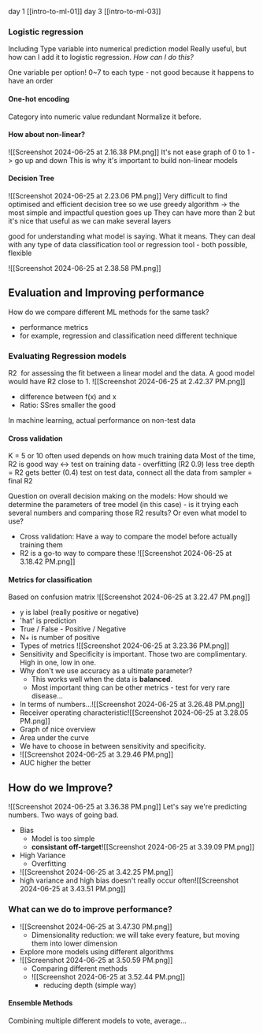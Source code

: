 day 1 [[intro-to-ml-01]]
day 3 [[intro-to-ml-03]]

### Logistic regression
Including Type variable into numerical prediction model
Really useful, but how can I add it to logistic regression.
*How can I do this?*

One variable per option!
0~7 to each type - not good because it happens to have an order
#### One-hot encoding
Category into numeric value
redundant
Normalize it before.

#### How about non-linear?
![[Screenshot 2024-06-25 at 2.16.38 PM.png]]
It's not ease graph of 0 to 1 -> go up and down
This is why it's important to build non-linear models
#### Decision Tree 
![[Screenshot 2024-06-25 at 2.23.06 PM.png]]
Very difficult to find optimised and efficient decision tree
so we use greedy algorithm -> the most simple and impactful question goes up
They can have more than 2 but it's nice that useful as we can make several layers

good for understanding what model is saying. What it means.
They can deal with any type of data
classification tool or regression tool - both possible, flexible

![[Screenshot 2024-06-25 at 2.38.58 PM.png]]

## Evaluation and Improving performance
How do we compare different ML methods for the same task?
- performance metrics
- for example, regression and classification need different technique
### Evaluating Regression models
R2  for assessing the fit between a linear model and the data.
A good model would have R2 close to 1.
![[Screenshot 2024-06-25 at 2.42.37 PM.png]]
- difference between f(x) and x
- Ratio: SSres smaller the good

In machine learning, actual performance on non-test data
#### Cross validation
K = 5 or 10 often used
depends on how much training data
Most of the time, R2 is good way
<-> test on training data - overfitting (R2 0.9)
less tree depth = R2 gets better (0.4)
test on test data, connect all the data from sampler = final R2

Question on overall decision making on the models: How should we determine the parameters of tree model (in this case) - is it trying each several numbers and comparing those R2 results? Or even what model to use?

- Cross validation: Have a way to compare the model before actually training them
- R2 is a go-to way to compare these ![[Screenshot 2024-06-25 at 3.18.42 PM.png]]
#### Metrics for classification
Based on confusion matrix
![[Screenshot 2024-06-25 at 3.22.47 PM.png]]
- y is label (really positive or negative)
- 'hat' is prediction
- True / False - Positive / Negative
- N+ is number of positive
- Types of metrics ![[Screenshot 2024-06-25 at 3.23.36 PM.png]]
- Sensitivity and Specificity is important. Those two are complimentary. High in one, low in one.
- Why don't we use accuracy as a ultimate parameter?
	- This works well when the data is **balanced**.
	- Most important thing can be other metrics - test for very rare disease...
- In terms of numbers...![[Screenshot 2024-06-25 at 3.26.48 PM.png]]
- Receiver operating characteristic![[Screenshot 2024-06-25 at 3.28.05 PM.png]]
- Graph of nice overview
- Area under the curve
- We have to choose in between sensitivity and specificity. 
- ![[Screenshot 2024-06-25 at 3.29.46 PM.png]]
- AUC higher the better

## How do we Improve?
![[Screenshot 2024-06-25 at 3.36.38 PM.png]]
Let's say we're predicting numbers.
Two ways of going bad.
- Bias
	- Model is too simple
	- **consistant off-target**![[Screenshot 2024-06-25 at 3.39.09 PM.png]]
- High Variance
	- Overfitting
- ![[Screenshot 2024-06-25 at 3.42.25 PM.png]]
- high variance and high bias doesn't really occur often![[Screenshot 2024-06-25 at 3.43.51 PM.png]]
### What can we do to improve performance?
- ![[Screenshot 2024-06-25 at 3.47.30 PM.png]]
	- Dimensionality reduction: we will take every feature, but moving them into lower dimension
- Explore more models using different algorithms
- ![[Screenshot 2024-06-25 at 3.50.59 PM.png]]
	- Comparing different methods
	- ![[Screenshot 2024-06-25 at 3.52.44 PM.png]]
		- reducing depth (simple way)
#### Ensemble Methods
Combining multiple different models to vote, average...
